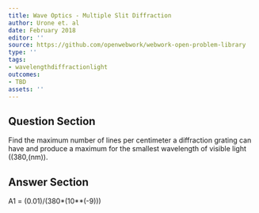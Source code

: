 ```yaml
---
title: Wave Optics - Multiple Slit Diffraction
author: Urone et. al
date: February 2018
editor: ''
source: https://github.com/openwebwork/webwork-open-problem-library
type: ''
tags:
- wavelengthdiffractionlight
outcomes:
- TBD
assets: ''
---
```


## Question Section 

Find the maximum number of lines per centimeter a diffraction grating can have and produce a maximum for the smallest wavelength of visible light ((380,(nm)).


## Answer Section

A1 = (0.01)/(380*(10**(-9)))